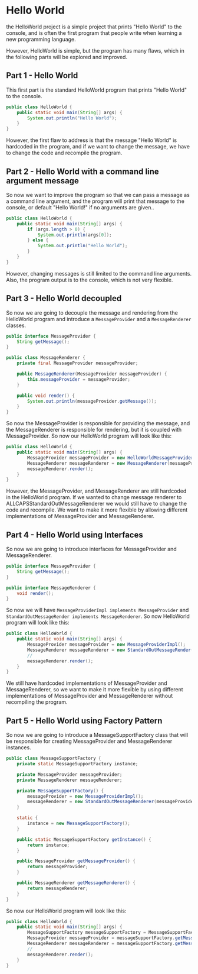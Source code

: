 # Hello World

the HelloWorld project is a simple project that prints "Hello World" to the console, and is often the first program that
people write when learning a new programming language.

However, HelloWorld is simple, but the program has many flaws, which in the following parts will be explored and improved.

## Part 1 - Hello World

This first part is the standard HelloWorld program that prints "Hello World" to the console.

```java
public class HelloWorld {
    public static void main(String[] args) {
        System.out.println("Hello World");
    }
}
```

However, the first flaw to address is that the message "Hello World" is hardcoded in the program, and if we want to
change the message, we have to change the code and recompile the program.

## Part 2 - Hello World with a command line argument message

So now we want to improve the program so that we can pass a message as a command line argument, and the program will print
that message to the console, or default "Hello World!" if no arguments are given..

```java
public class HelloWorld {
    public static void main(String[] args) {
        if (args.length > 0) {
            System.out.println(args[0]);
        } else {
            System.out.println("Hello World");
        }
    }
}
```

However, changing messages is still limited to the command line arguments.
Also, the program output is to the console, which is not very flexible.

## Part 3 - Hello World decoupled

So now we are going to decouple the message and rendering from the HelloWorld program and introduce a `MessageProvider` 
and a `MessageRenderer` classes.

```java
public interface MessageProvider {
    String getMessage();
}
```

```java
public class MessageRenderer {
    private final MessageProvider messageProvider;

    public MessageRenderer(MessageProvider messageProvider) {
        this.messageProvider = messageProvider;
    }

    public void render() {
        System.out.println(messageProvider.getMessage());
    }
}
```

So now the MessageProvider is responsible for providing the message, and the MessageRenderer is responsible for rendering, but
it is coupled with MessageProvider. So now our HelloWorld program will look like this:

```java
public class HelloWorld {
    public static void main(String[] args) {
        MessageProvider messageProvider = new HelloWorldMessageProvider();
        MessageRenderer messageRenderer = new MessageRenderer(messageProvider);
        messageRenderer.render();
    }
}
```

However, the MessageProvider, and MessageRenderer are still hardcoded in the HelloWorld program. If we wanted to change
message renderer to ALLCAPSStandardOutMessageRenderer we would still have to change the code and recompile. We want to make it 
more flexible by allowing different implementations of MessageProvider and MessageRenderer.


## Part 4 - Hello World using Interfaces

So now we are going to introduce interfaces for MessageProvider and MessageRenderer.

```java
public interface MessageProvider {
    String getMessage();
}
```

```java
public interface MessageRenderer {
    void render();
}
```

So now we will have `MessageProviderImpl implements MessageProvider` and `StandardOutMessageRender implements MessageRenderer`.
So now HelloWorld program will look like this:

```java
public class HelloWorld {
    public static void main(String[] args) {
        MessageProvider messageProvider = new MessageProviderImpl();
        MessageRenderer messageRenderer = new StandardOutMessageRender(messageProvider);
        //
        messageRenderer.render();
    }
}
```

We still have hardcoded implementations of MessageProvider and MessageRenderer, so we want to make it more flexible by using 
different implementations of MessageProvider and MessageRenderer without recompiling the program.

## Part 5 - Hello World using Factory Pattern

So now we are going to introduce a MessageSupportFactory class that will be responsible for creating MessageProvider and
MessageRenderer instances.

```java
public class MessageSupportFactory {
    private static MessageSupportFactory instance;

    private MessageProvider messageProvider;
    private MessageRenderer messageRenderer;

    private MessageSupportFactory() {
        messageProvider = new MessageProviderImpl();
        messageRenderer = new StandardOutMessageRenderer(messageProvider);
    }

    static {
        instance = new MessageSupportFactory();
    }

    public static MessageSupportFactory getInstance() {
        return instance;
    }

    public MessageProvider getMessageProvider() {
        return messageProvider;
    }

    public MessageRenderer getMessageRenderer() {
        return messageRenderer;
    }
}
```

So now our HelloWorld program will look like this:

```java
public class HelloWorld {
    public static void main(String[] args) {
        MessageSupportFactory messageSupportFactory = MessageSupportFactory.getInstance();
        MessageProvider messageProvider = messageSupportFactory.getMessageProvider();
        MessageRenderer messageRenderer = messageSupportFactory.getMessageRenderer();
        //
        messageRenderer.render();
    }
}
```

